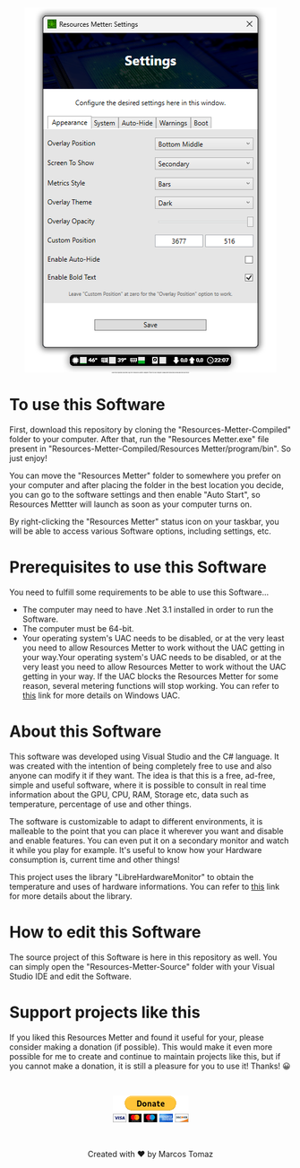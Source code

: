 <p align="center" style="font-size: 2px;">
    <img src="Resources-Metter-Source/ReadMe/Resources/Resources-Metter-Front.png" />
    <br>
    Clone this repository and then copy the "Resources-Metter-Compiled" folder to your computer. Read all the instructions below and then just enjoy!
</p>

# To use this Software

First, download this repository by cloning the "Resources-Metter-Compiled" folder to your computer. After that, run the "Resources Metter.exe" file present in "Resources-Metter-Compiled/Resources Metter/program/bin". So just enjoy!

You can move the "Resources Metter" folder to somewhere you prefer on your computer and after placing the folder in the best location you decide, you can go to the software settings and then enable "Auto Start", so Resources Mettter will launch as soon as your computer turns on.

By right-clicking the "Resources Metter" status icon on your taskbar, you will be able to access various Software options, including settings, etc.

# Prerequisites to use this Software

You need to fulfill some requirements to be able to use this Software...

- The computer may need to have .Net 3.1 installed in order to run the Software.
- The computer must be 64-bit.
- Your operating system's UAC needs to be disabled, or at the very least you need to allow Resources Metter to work without the UAC getting in your way.Your operating system's UAC needs to be disabled, or at the very least you need to allow Resources Metter to work without the UAC getting in your way. If the UAC blocks the Resources Metter for some reason, several metering functions will stop working. You can refer to <a href="https://www.howtogeek.com/howto/windows-vista/disable-user-account-control-uac-the-easy-way-on-windows-vista/" target="_blank">this</a> link for more details on Windows UAC.

# About this Software

This software was developed using Visual Studio and the C# language. It was created with the intention of being completely free to use and also anyone can modify it if they want. The idea is that this is a free, ad-free, simple and useful software, where it is possible to consult in real time information about the GPU, CPU, RAM, Storage etc, data such as temperature, percentage of use and other things.

The software is customizable to adapt to different environments, it is malleable to the point that you can place it wherever you want and disable and enable features. You can even put it on a secondary monitor and watch it while you play for example. It's useful to know how your Hardware consumption is, current time and other things!

This project uses the library "LibreHardwareMonitor" to obtain the temperature and uses of hardware informations. You can refer to <a href="https://github.com/LibreHardwareMonitor/LibreHardwareMonitor" target="_blank">this</a> link for more details about the library.

# How to edit this Software

The source project of this Software is here in this repository as well. You can simply open the "Resources-Metter-Source" folder with your Visual Studio IDE and edit the Software.

# Support projects like this

If you liked this Resources Metter and found it useful for your, please consider making a donation (if possible). This would make it even more possible for me to create and continue to maintain projects like this, but if you cannot make a donation, it is still a pleasure for you to use it! Thanks! 😀

<br>

<p align="center">
    <a href="https://www.paypal.com/donate/?hosted_button_id=MVDJY3AXLL8T2" target="_blank">
        <img src="Resources-Metter-Source/ReadMe/Resources/paypal-donate.png" alt="Donate" />
    </a>
</p>

<br>

<p align="center">
Created with ❤ by Marcos Tomaz
</p>